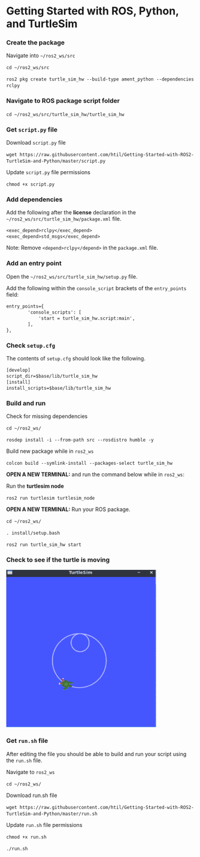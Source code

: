 # Getting Started with ROS, Python, and TurtleSim

### Create the package
Navigate into `~/ros2_ws/src`

`cd ~/ros2_ws/src`

`ros2 pkg create turtle_sim_hw --build-type ament_python --dependencies rclpy `

### Navigate to ROS package script folder

`cd ~/ros2_ws/src/turtle_sim_hw/turtle_sim_hw`

### Get `script.py` file

Download `script.py` file

`wget https://raw.githubusercontent.com/htil/Getting-Started-with-ROS2-TurtleSim-and-Python/master/script.py`

Update `script.py` file permissions

`chmod +x script.py`

### Add dependencies

Add the following after the **license** declaration in the `~/ros2_ws/src/turtle_sim_hw/package.xml` file.

```
<exec_depend>rclpy</exec_depend>
<exec_depend>std_msgs</exec_depend>
```
 
Note: Remove `<depend>rclpy</depend>` in the `package.xml` file.

### Add an entry point

Open the `~/ros2_ws/src/turtle_sim_hw/setup.py` file.

Add the following within the `console_script` brackets of the `entry_points` field:

```
entry_points={
        'console_scripts': [
            'start = turtle_sim_hw.script:main',
        ],
},
```

### Check `setup.cfg`

The contents of `setup.cfg` should look like the following.

```
[develop]
script_dir=$base/lib/turtle_sim_hw
[install]
install_scripts=$base/lib/turtle_sim_hw
```

### Build and run

Check for missing dependencies

`cd ~/ros2_ws/`

`rosdep install -i --from-path src --rosdistro humble -y`

Build new package while in `ros2_ws`

`colcon build --symlink-install --packages-select turtle_sim_hw`

**OPEN A NEW TERMINAL:** and run the command below while in `ros2_ws`:

Run the **turtlesim node**

`ros2 run turtlesim turtlesim_node`

**OPEN A NEW TERMINAL:** Run your ROS package.

`cd ~/ros2_ws/`

`. install/setup.bash`

`ros2 run turtle_sim_hw start`

### Check to see if the turtle is moving

<img src="https://github.com/htil/Getting-Started-with-ROS2-TurtleSim-and-Python/blob/master/turtlesim.png?raw=true"
     alt="Markdown Monster icon"
     style="width: 400px" />


### Get `run.sh` file

After editing the file you should be able to build and run your script using the `run.sh` file.

Navigate to `ros2_ws`

`cd ~/ros2_ws/`

Download run.sh file

`wget https://raw.githubusercontent.com/htil/Getting-Started-with-ROS2-TurtleSim-and-Python/master/run.sh`

Update `run.sh` file permissions

`chmod +x run.sh`

`./run.sh`
